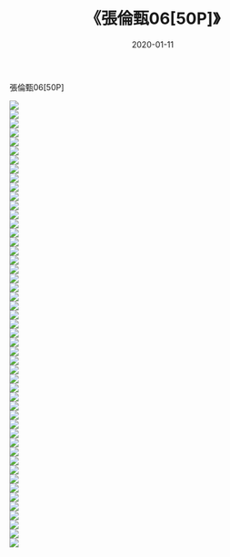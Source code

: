 ﻿---
layout: post
title:  《張倫甄06[50P]》
date:   2020-01-11
img: http://img.660000.xyz/Sharelink/唯美/2020/張倫甄06[50P]/000.jpg
categories: [美女, 清纯, 唯美]
---

張倫甄06[50P]

  ![](http://img.660000.xyz/Sharelink/唯美/2020/張倫甄06[50P]/001.jpg) <br> ![](http://img.660000.xyz/Sharelink/唯美/2020/張倫甄06[50P]/002.jpg) <br> ![](http://img.660000.xyz/Sharelink/唯美/2020/張倫甄06[50P]/003.jpg) <br> ![](http://img.660000.xyz/Sharelink/唯美/2020/張倫甄06[50P]/004.jpg) <br> ![](http://img.660000.xyz/Sharelink/唯美/2020/張倫甄06[50P]/005.jpg) <br> ![](http://img.660000.xyz/Sharelink/唯美/2020/張倫甄06[50P]/006.jpg) <br> ![](http://img.660000.xyz/Sharelink/唯美/2020/張倫甄06[50P]/007.jpg) <br> ![](http://img.660000.xyz/Sharelink/唯美/2020/張倫甄06[50P]/008.jpg) <br> ![](http://img.660000.xyz/Sharelink/唯美/2020/張倫甄06[50P]/009.jpg) <br> ![](http://img.660000.xyz/Sharelink/唯美/2020/張倫甄06[50P]/010.jpg) <br> ![](http://img.660000.xyz/Sharelink/唯美/2020/張倫甄06[50P]/011.jpg) <br> ![](http://img.660000.xyz/Sharelink/唯美/2020/張倫甄06[50P]/012.jpg) <br> ![](http://img.660000.xyz/Sharelink/唯美/2020/張倫甄06[50P]/013.jpg) <br> ![](http://img.660000.xyz/Sharelink/唯美/2020/張倫甄06[50P]/014.jpg) <br> ![](http://img.660000.xyz/Sharelink/唯美/2020/張倫甄06[50P]/015.jpg) <br> ![](http://img.660000.xyz/Sharelink/唯美/2020/張倫甄06[50P]/016.jpg) <br> ![](http://img.660000.xyz/Sharelink/唯美/2020/張倫甄06[50P]/017.jpg) <br> ![](http://img.660000.xyz/Sharelink/唯美/2020/張倫甄06[50P]/018.jpg) <br> ![](http://img.660000.xyz/Sharelink/唯美/2020/張倫甄06[50P]/019.jpg) <br> ![](http://img.660000.xyz/Sharelink/唯美/2020/張倫甄06[50P]/020.jpg) <br> ![](http://img.660000.xyz/Sharelink/唯美/2020/張倫甄06[50P]/021.jpg) <br> ![](http://img.660000.xyz/Sharelink/唯美/2020/張倫甄06[50P]/022.jpg) <br> ![](http://img.660000.xyz/Sharelink/唯美/2020/張倫甄06[50P]/023.jpg) <br> ![](http://img.660000.xyz/Sharelink/唯美/2020/張倫甄06[50P]/024.jpg) <br> ![](http://img.660000.xyz/Sharelink/唯美/2020/張倫甄06[50P]/025.jpg) <br> ![](http://img.660000.xyz/Sharelink/唯美/2020/張倫甄06[50P]/026.jpg) <br> ![](http://img.660000.xyz/Sharelink/唯美/2020/張倫甄06[50P]/027.jpg) <br> ![](http://img.660000.xyz/Sharelink/唯美/2020/張倫甄06[50P]/028.jpg) <br> ![](http://img.660000.xyz/Sharelink/唯美/2020/張倫甄06[50P]/029.jpg) <br> ![](http://img.660000.xyz/Sharelink/唯美/2020/張倫甄06[50P]/030.jpg) <br> ![](http://img.660000.xyz/Sharelink/唯美/2020/張倫甄06[50P]/031.jpg) <br> ![](http://img.660000.xyz/Sharelink/唯美/2020/張倫甄06[50P]/032.jpg) <br> ![](http://img.660000.xyz/Sharelink/唯美/2020/張倫甄06[50P]/033.jpg) <br> ![](http://img.660000.xyz/Sharelink/唯美/2020/張倫甄06[50P]/034.jpg) <br> ![](http://img.660000.xyz/Sharelink/唯美/2020/張倫甄06[50P]/035.jpg) <br> ![](http://img.660000.xyz/Sharelink/唯美/2020/張倫甄06[50P]/036.jpg) <br> ![](http://img.660000.xyz/Sharelink/唯美/2020/張倫甄06[50P]/037.jpg) <br> ![](http://img.660000.xyz/Sharelink/唯美/2020/張倫甄06[50P]/038.jpg) <br> ![](http://img.660000.xyz/Sharelink/唯美/2020/張倫甄06[50P]/039.jpg) <br> ![](http://img.660000.xyz/Sharelink/唯美/2020/張倫甄06[50P]/040.jpg) <br> ![](http://img.660000.xyz/Sharelink/唯美/2020/張倫甄06[50P]/041.jpg) <br> ![](http://img.660000.xyz/Sharelink/唯美/2020/張倫甄06[50P]/042.jpg) <br> ![](http://img.660000.xyz/Sharelink/唯美/2020/張倫甄06[50P]/043.jpg) <br> ![](http://img.660000.xyz/Sharelink/唯美/2020/張倫甄06[50P]/044.jpg) <br> ![](http://img.660000.xyz/Sharelink/唯美/2020/張倫甄06[50P]/045.jpg) <br> ![](http://img.660000.xyz/Sharelink/唯美/2020/張倫甄06[50P]/046.jpg) <br> ![](http://img.660000.xyz/Sharelink/唯美/2020/張倫甄06[50P]/047.jpg) <br> ![](http://img.660000.xyz/Sharelink/唯美/2020/張倫甄06[50P]/048.jpg) <br> ![](http://img.660000.xyz/Sharelink/唯美/2020/張倫甄06[50P]/049.jpg) <br>